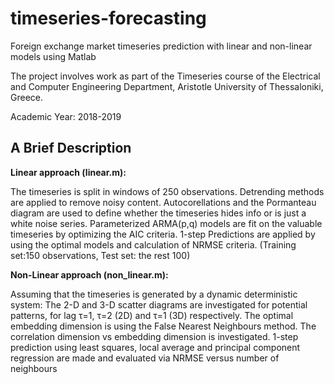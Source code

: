 # timeseries-forecasting
Foreign exchange market timeseries prediction with linear and non-linear models using Matlab

The project involves work as part of the Timeseries course of the Electrical and Computer Engineering Department, Aristotle University of Thessaloniki, Greece.

Academic Year: 2018-2019

## A Brief Description 
**Linear approach (linear.m):** 

The timeseries is split in windows of 250 observations.
Detrending methods are applied to remove noisy content.
Autocorellations and the Pormanteau diagram are used to define whether the timeseries hides info or is just a white noise series.
Parameterized ARMA(p,q) models are fit on the valuable timeseries by optimizing the AIC criteria.
1-step Predictions are applied by using the optimal models and calculation of NRMSE criteria. (Training set:150 observations, Test set: the rest 100)

**Non-Linear approach (non_linear.m):**

Assuming that the timeseries is generated by a dynamic deterministic system:
The 2-D and 3-D scatter diagrams are investigated for potential patterns, for lag τ=1, τ=2 (2D) and τ=1 (3D) respectively.
The optimal embedding dimension is using the False Nearest Neighbours method.
The correlation dimension vs embedding dimension is investigated.
1-step prediction using least squares, local average and principal component regression are made and evaluated via NRMSE versus number of neighbours
